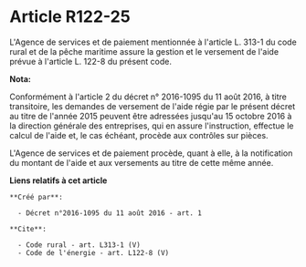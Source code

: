 # Article R122-25

L'Agence de services et de paiement mentionnée à l'article L. 313-1 du code rural et de la pêche maritime assure la gestion
et le versement de l'aide prévue à l'article L. 122-8 du présent code.

**Nota:**

Conformément à l'article 2 du décret n° 2016-1095 du 11 août 2016, à titre transitoire, les demandes de versement de l'aide
régie par le présent décret au titre de l'année 2015 peuvent être adressées jusqu'au 15 octobre 2016 à la direction générale
des entreprises, qui en assure l'instruction, effectue le calcul de l'aide et, le cas échéant, procède aux contrôles sur
pièces.

L'Agence de services et de paiement procède, quant à elle, à la notification du montant de l'aide et aux versements au titre
de cette même année.

**Liens relatifs à cet article**

	**Créé par**:

	  - Décret n°2016-1095 du 11 août 2016 - art. 1

	**Cite**:

	  - Code rural - art. L313-1 (V)
	  - Code de l'énergie - art. L122-8 (V)
